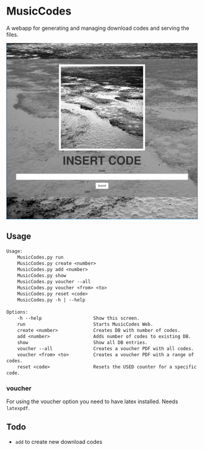 MusicCodes
==========

A webapp for generating and managing download codes and serving the files.

![screenshot](screenshot.jpg)

## Usage ##

```
Usage:
    MusicCodes.py run
    MusicCodes.py create <number>
    MusicCodes.py add <number>
    MusicCodes.py show
    MusicCodes.py voucher --all
    MusicCodes.py voucher <from> <to>
    MusicCodes.py reset <code>
    MusicCodes.py -h | --help

Options:
    -h --help                   Show this screen.
    run                         Starts MusicCodes Web.
    create <number>             Creates DB with number of codes.
    add <number>                Adds number of codes to existing DB.
    show                        Show all DB entries.
    voucher --all               Creates a voucher PDF with all codes.
    voucher <from> <to>         Creates a voucher PDF with a range of codes.
    reset <code>                Resets the USED counter for a specific code.
```

### voucher ###
For using the voucher option you need to have latex installed. Needs `latexpdf`.

## Todo ##
- `add` to create new download codes
